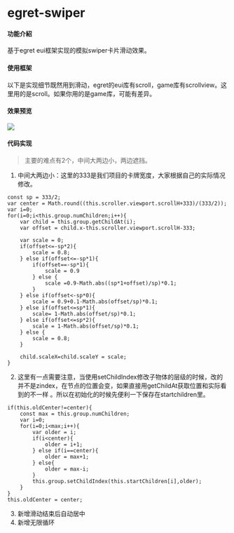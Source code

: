 # egret-swiper

#### 功能介紹
基于egret eui框架实现的模拟swiper卡片滑动效果。

#### 使用框架
以下是实现细节既然用到滑动，egret的eui库有scroll，game库有scrollview。这里用的是scroll。如果你用的是game库，可能有差异。

#### 效果预览
![](https://docimg7.docs.qq.com/image/nfBMAuA9HojUAaLOrChLrA)  

#### 代码实现
> 主要的难点有2个，中间大两边小，两边遮挡。

1. 中间大两边小：这里的333是我们项目的卡牌宽度，大家根据自己的实际情况修改。
```
const sp = 333/2;
var center = Math.round((this.scroller.viewport.scrollH+333)/(333/2));
var i=0;
for(i=0;i<this.group.numChildren;i++){
    var child = this.group.getChildAt(i);
    var offset = child.x-this.scroller.viewport.scrollH-333;
    
    var scale = 0;
    if(offset<=-sp*2){
        scale = 0.8;
    } else if(offset<=-sp*1){
        if(offset==-sp*1){
            scale = 0.9
        } else {
            scale =0.9-Math.abs((sp*1+offset)/sp)*0.1;
        }
    } else if(offset<-sp*0){
        scale = 0.9+0.1-Math.abs(offset/sp)*0.1;
    } else if(offset<=sp*1){
        scale= 1-Math.abs(offset/sp)*0.1;
    } else if(offset<=sp*2){
        scale = 1-Math.abs(offset/sp)*0.1;
    } else {
        scale = 0.8;
    }

    child.scaleX=child.scaleY = scale;
}
```
2. 这里有一点需要注意，当使用setChildIndex修改子物体的层级的时候，改的并不是zindex，在节点的位置会变，如果直接用getChildAt获取位置和实际看到的不一样 。所以在初始化的时候先便利一下保存在startchildren里。
```
if(this.oldCenter!=center){
    const max = this.group.numChildren;
    var i=0;
    for(i=0;i<max;i++){
        var older = i;
        if(i<center){
            older = i+1;
        } else if(i==center){
            older = max+1;
        } else{
            older = max-i;
        }
        this.group.setChildIndex(this.startChildren[i],older);
    }
}
this.oldCenter = center;
```
3. 新增滑动结束后自动居中
4. 新增无限循环
